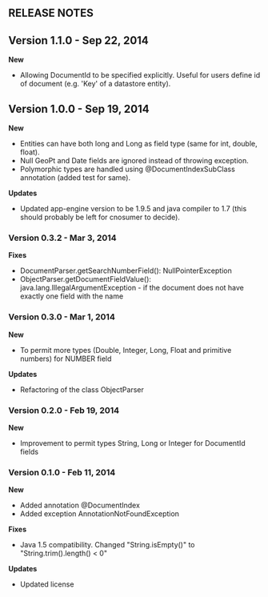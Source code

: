 ## RELEASE NOTES

## Version 1.1.0 - Sep 22, 2014
**New**
- Allowing DocumentId to be specified explicitly. Useful for users define id of document (e.g. 'Key' of a datastore entity).

## Version 1.0.0 - Sep 19, 2014

**New**
- Entities can have both long and Long as field type (same for int, double, float).
- Null GeoPt and Date fields are ignored instead of throwing exception.
- Polymorphic types are handled using @DocumentIndexSubClass annotation (added test for same).

**Updates**
- Updated app-engine version to be 1.9.5 and java compiler to 1.7 (this should probably be left for cnosumer to decide).


### Version 0.3.2 - Mar 3, 2014

**Fixes**
- DocumentParser.getSearchNumberField(): NullPointerException
- ObjectParser.getDocumentFieldValue(): java.lang.IllegalArgumentException - if the document does not have exactly one field with the name


### Version 0.3.0 - Mar 1, 2014

**New**
- To permit more types (Double, Integer, Long, Float and primitive numbers) for NUMBER field

**Updates**
- Refactoring of the class ObjectParser


### Version 0.2.0 - Feb 19, 2014

**New**
- Improvement to permit types String, Long or Integer for DocumentId fields


### Version 0.1.0 - Feb 11, 2014

**New**
- Added annotation @DocumentIndex
- Added exception AnnotationNotFoundException

**Fixes**
- Java 1.5 compatibility. Changed "String.isEmpty()" to "String.trim().length() < 0"

**Updates**
- Updated license

